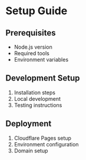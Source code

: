 # Setup Guide

## Prerequisites
- Node.js version
- Required tools
- Environment variables

## Development Setup
1. Installation steps
2. Local development
3. Testing instructions

## Deployment
1. Cloudflare Pages setup
2. Environment configuration
3. Domain setup